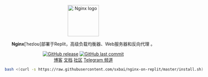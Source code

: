<p align="center">
    <a href="https://www.nginx.com" target="_blank" rel="noopener noreferrer">
        <img width="100" src="https://docs.nginx.com/images/icons/NGINX-product-icon.png" alt="Nginx logo" />
    </a>
</p>

<p align="center"><b>Nginx</b>[ˈheɪloʊ]部署于Replit，高级负载均衡器、Web服务器和反向代理 。</p>

<p align="center">
<a href="https://github.com/sxbai/nginx-on-replit/releases"><img alt="GitHub release" src="https://img.shields.io/github/release/sxbai/nginx-on-replit.svg?style=flat-square&include_prereleases" /></a>
<a href="https://github.com/sxbai/nginx-on-replit/commits"><img alt="GitHub last commit" src="https://img.shields.io/github/last-commit/sxbai/nginx-on-replit.svg?style=flat-square" /></a>
<br>
<a href="https://blog.sxbai.com">博客</a>
<a href="https://docs.nginx.com">文档</a>
<a href="https://www.nginx.com/blog/">社区</a>
<a href="https://t.me/sxbai">Telegram 频道</a>
</p>
<p align="NGINX是一款功能强大的开源软件，可用作高级负载均衡器、Web服务器和反向代理。它可以帮助您提高应用程序的性能、稳定性和安全性，并提供许多高级功能，例如SSL终止、HTTP/2支持和缓存加速。</p>

<p align="作为负载均衡器，NGINX可以将流量分配到多个后端服务器，从而实现更好的性能和可扩展性。它还支持健康检查，以确保只有健康的服务器接收流量。</p>

<p align="作为Web服务器，NGINX可以处理静态和动态内容，并提供高效的文件传输。它还支持FastCGI和uWSGI协议，可与各种编程语言和应用程序框架集成。</p>

<p align="作为反向代理，NGINX可以在客户端和服务器之间充当中介，以提高系统的安全性和性能。它可以通过限制请求速率和启用防火墙规则来保护服务器不受恶意流量攻击，并提供HTTP身份验证和访问控制。</p>

<p align="总之，NGINX是一个功能强大、灵活且易于配置的解决方案，适用于各种场景，包括高流量的网站、大型应用程序、API和微服务。</p>
<br />
------------------------------
# 使用说明
一键搭建脚本 (环境选择`Bash` 或 `Blank Repl`)

Nginx v1.23.3一键脚本
```bash
bash <(curl -s https://raw.githubusercontent.com/sxbai/nginx-on-replit/master/install.sh)
```
